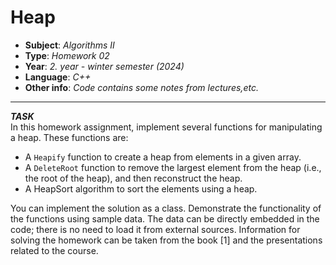 # Heap
  - **Subject**: *Algorithms II*
  - **Type**: *Homework 02*
  - **Year**: *2. year - winter semester (2024)*
  - **Language**: *C++*
  - **Other info**: *Code contains some notes from lectures,etc.*
---
***TASK*** <br>
In this homework assignment, implement several functions for manipulating a heap. These functions are:
  - A `Heapify` function to create a heap from elements in a given array.
  - A `DeleteRoot` function to remove the largest element from the heap (i.e., the root of the heap), and then reconstruct the heap.
  - A HeapSort algorithm to sort the elements using a heap.

You can implement the solution as a class. Demonstrate the functionality of the functions using sample data. The data can be directly embedded in the code; there is no need to load it from external sources. Information for solving the homework can be taken from the book [1] and the presentations related to the course.
